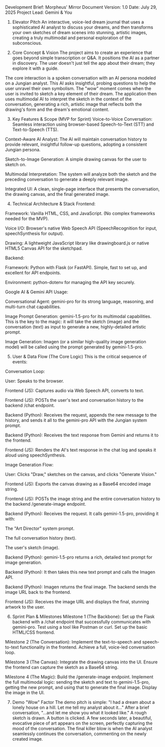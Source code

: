 Development Brief: Morpheus' Mirror
Document Version: 1.0
Date: July 29, 2025
Project Lead: Gemini & You

1. Elevator Pitch
An interactive, voice-led dream journal that uses a sophisticated AI analyst to discuss your dreams, and then transforms your own sketches of dream scenes into stunning, artistic images, creating a truly multimodal and personal exploration of the subconscious.

2. Core Concept & Vision
The project aims to create an experience that goes beyond simple transcription or Q&A. It positions the AI as a partner in discovery. The user doesn't just tell the app about their dream; they explore it with a guide.

The core interaction is a spoken conversation with an AI persona modeled on a Jungian analyst. This AI asks insightful, probing questions to help the user unravel their own symbolism. The "wow" moment comes when the user is invited to sketch a key element of their dream. The application then uses multimodal AI to interpret the sketch in the context of the conversation, generating a rich, artistic image that reflects both the drawing's form and the dream's emotional content.

3. Key Features & Scope (MVP for Sprint)
Voice-to-Voice Conversation: Seamless interaction using browser-based Speech-to-Text (STT) and Text-to-Speech (TTS).

Context-Aware AI Analyst: The AI will maintain conversation history to provide relevant, insightful follow-up questions, adopting a consistent Jungian persona.

Sketch-to-Image Generation: A simple drawing canvas for the user to sketch on.

Multimodal Interpretation: The system will analyze both the sketch and the preceding conversation to generate a deeply relevant image.

Integrated UI: A clean, single-page interface that presents the conversation, the drawing canvas, and the final generated image.

4. Technical Architecture & Stack
Frontend:

Framework: Vanilla HTML, CSS, and JavaScript. (No complex frameworks needed for the MVP).

Voice I/O: Browser's native Web Speech API (SpeechRecognition for input, speechSynthesis for output).

Drawing: A lightweight JavaScript library like drawingboard.js or native HTML5 Canvas API for the sketchpad.

Backend:

Framework: Python with Flask (or FastAPI). Simple, fast to set up, and excellent for API endpoints.

Environment: python-dotenv for managing the API key securely.

Google AI & Gemini API Usage:

Conversational Agent: gemini-pro for its strong language, reasoning, and multi-turn chat capabilities.

Image Prompt Generation: gemini-1.5-pro for its multimodal capabilities. This is the key to the magic: it will take the sketch (image) and the conversation (text) as input to generate a new, highly-detailed artistic prompt.

Image Generation: Imagen (or a similar high-quality image generation model) will be called using the prompt generated by gemini-1.5-pro.

5. User & Data Flow (The Core Logic)
This is the critical sequence of events:

Conversation Loop:

User: Speaks to the browser.

Frontend (JS): Captures audio via Web Speech API, converts to text.

Frontend (JS): POSTs the user's text and conversation history to the backend /chat endpoint.

Backend (Python): Receives the request, appends the new message to the history, and sends it all to the gemini-pro API with the Jungian system prompt.

Backend (Python): Receives the text response from Gemini and returns it to the frontend.

Frontend (JS): Renders the AI's text response in the chat log and speaks it aloud using speechSynthesis.

Image Generation Flow:

User: Clicks "Draw," sketches on the canvas, and clicks "Generate Vision."

Frontend (JS): Exports the canvas drawing as a Base64 encoded image string.

Frontend (JS): POSTs the image string and the entire conversation history to the backend /generate-image endpoint.

Backend (Python): Receives the request. It calls gemini-1.5-pro, providing it with:

The "Art Director" system prompt.

The full conversation history (text).

The user's sketch (image).

Backend (Python): gemini-1.5-pro returns a rich, detailed text prompt for image generation.

Backend (Python): It then takes this new text prompt and calls the Imagen API.

Backend (Python): Imagen returns the final image. The backend sends the image URL back to the frontend.

Frontend (JS): Receives the image URL and displays the final, stunning artwork to the user.

6. Sprint Plan & Milestones
Milestone 1 (The Backbone): Set up the Flask backend with a /chat endpoint that successfully communicates with gemini-pro. Test using a tool like Postman or curl. Set up the basic HTML/CSS frontend.

Milestone 2 (The Conversation): Implement the text-to-speech and speech-to-text functionality in the frontend. Achieve a full, voice-led conversation loop.

Milestone 3 (The Canvas): Integrate the drawing canvas into the UI. Ensure the frontend can capture the sketch as a Base64 string.

Milestone 4 (The Magic): Build the /generate-image endpoint. Implement the full multimodal logic: sending the sketch and text to gemini-1.5-pro, getting the new prompt, and using that to generate the final image. Display the image in the UI.

7. Demo "Wow" Factor
The demo pitch is simple: "I had a dream about a lonely house on a hill. Let me tell my analyst about it..." After a brief conversation, "...and let me show you what it looked like." A rough sketch is drawn. A button is clicked. A few seconds later, a beautiful, evocative piece of art appears on the screen, perfectly capturing the mood of the conversation. The final killer blow is when the AI analyst seamlessly continues the conversation, commenting on the newly created image.
